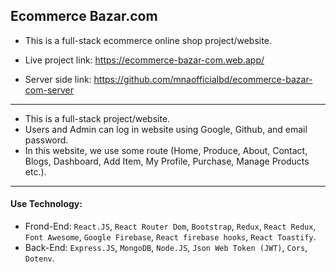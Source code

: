## Ecommerce Bazar.com

- This is a full-stack ecommerce online shop project/website.
- Live project link: https://ecommerce-bazar-com.web.app/

- Server side link: https://github.com/mnaofficialbd/ecommerce-bazar-com-server
<hr />

- This is a  full-stack project/website. 
- Users and Admin can log in website using Google, Github, and email password.
- In this website, we use some route (Home, Produce, About, Contact, Blogs, Dashboard, Add Item, My Profile, Purchase, Manage Products etc.). 
<hr />

#### Use Technology: 
- Frond-End: `React.JS`, `React Router Dom`, `Bootstrap`, `Redux`, `React Redux`, `Font Awesome`, `Google Firebase`, `React firebase hooks`,  `React Toastify`.
- Back-End: `Express.JS`, `MongoDB`, `Node.JS`, `Json Web Token (JWT)`, `Cors`, `Dotenv`.
